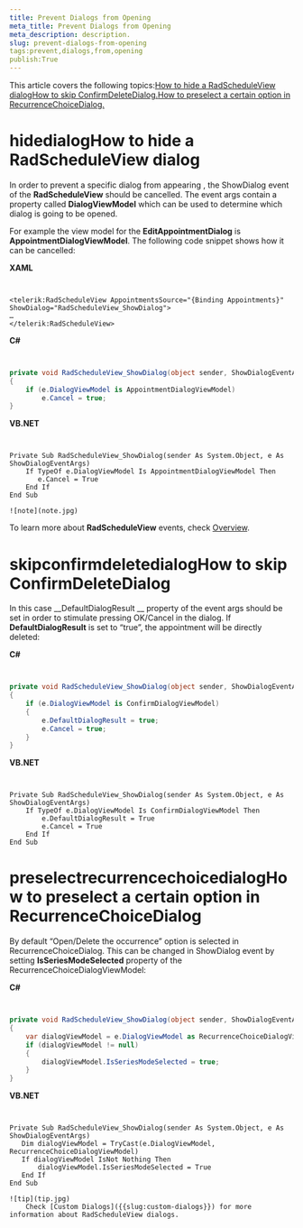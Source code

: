 ```yaml
---
title: Prevent Dialogs from Opening
meta_title: Prevent Dialogs from Opening
meta_description: description.
slug: prevent-dialogs-from-opening
tags:prevent,dialogs,from,opening
publish:True
---
```



This article covers the following topics:[How to hide a RadScheduleView dialog](#hidedialog)[How to skip ConfirmDeleteDialog.](#skipconfirmdeletedialog)[How to preselect a certain option in RecurrenceChoiceDialog.](#preselectrecurrencechoicedialog)



# hidedialogHow to hide a RadScheduleView dialog

In order to prevent a specific dialog from appearing , the ShowDialog event of the __RadScheduleView__ should be cancelled. The event args contain a property called __DialogViewModel__ which can be used to determine which dialog is going to be opened.

For example the view model for the __EditAppointmentDialog__ is __AppointmentDialogViewModel__. The following code snippet shows how it can be cancelled:


 __XAML__
    

```XAML


<telerik:RadScheduleView AppointmentsSource="{Binding Appointments}" ShowDialog="RadScheduleView_ShowDialog">
…
</telerik:RadScheduleView>

```




 __C#__
    

```C#


private void RadScheduleView_ShowDialog(object sender, ShowDialogEventArgs e)
{
    if (e.DialogViewModel is AppointmentDialogViewModel)
        e.Cancel = true;
}

```




 __VB.NET__
    

```VB.NET


Private Sub RadScheduleView_ShowDialog(sender As System.Object, e As ShowDialogEventArgs)
    If TypeOf e.DialogViewModel Is AppointmentDialogViewModel Then
       e.Cancel = True
    End If
End Sub

```


    ![note](note.jpg)
    	

To learn more about __RadScheduleView__ events, check [Overview]({{slug:overview}}).

# skipconfirmdeletedialogHow to skip ConfirmDeleteDialog

In this case __DefaultDialogResult __ property of the event args should be set in order to stimulate pressing OK/Cancel in the dialog. If __DefaultDialogResult__ is set to “true”, the appointment will be directly deleted:


 __C#__
    

```C#


private void RadScheduleView_ShowDialog(object sender, ShowDialogEventArgs e)
{
    if (e.DialogViewModel is ConfirmDialogViewModel)
    {
        e.DefaultDialogResult = true;
        e.Cancel = true;
    }
}

```




 __VB.NET__
    

```VB.NET


Private Sub RadScheduleView_ShowDialog(sender As System.Object, e As ShowDialogEventArgs)
    If TypeOf e.DialogViewModel Is ConfirmDialogViewModel Then
        e.DefaultDialogResult = True
        e.Cancel = True
    End If
End Sub

```





# preselectrecurrencechoicedialogHow to preselect  a certain option in RecurrenceChoiceDialog

By default  “Open/Delete the occurrence” option is selected in RecurrenceChoiceDialog.  This can be changed in ShowDialog event by setting __IsSeriesModeSelected__ property of the RecurrenceChoiceDialogViewModel:


 __C#__
    

```C#


private void RadScheduleView_ShowDialog(object sender, ShowDialogEventArgs e)
{
    var dialogViewModel = e.DialogViewModel as RecurrenceChoiceDialogViewModel;
    if (dialogViewModel != null)
    {
        dialogViewModel.IsSeriesModeSelected = true;
    }
}

```




 __VB.NET__
    

```VB.NET


Private Sub RadScheduleView_ShowDialog(sender As System.Object, e As ShowDialogEventArgs)
   Dim dialogViewModel = TryCast(e.DialogViewModel, RecurrenceChoiceDialogViewModel)
   If dialogViewModel IsNot Nothing Then
       dialogViewModel.IsSeriesModeSelected = True
   End If
End Sub

```


    ![tip](tip.jpg)
    	Check [Custom Dialogs]({{slug:custom-dialogs}}) for more information about RadScheduleView dialogs.

